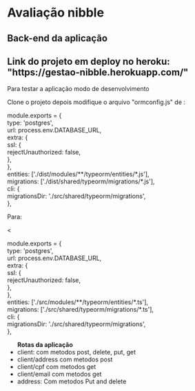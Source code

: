 <h1>Avaliação nibble</h1>
<h2>Back-end da aplicação </h2>
 <h2>Link do projeto em deploy no heroku: "https://gestao-nibble.herokuapp.com/" </h2>
 
 
<p>Para testar a aplicação modo de desenvolvimento </p>
<p>Clone o projeto  depois modifique o arquivo "ormconfig.js" de :</p>

<p>
    module.exports = { <br>
    type: 'postgres', <br>
    url: process.env.DATABASE_URL, <br>
    extra: {<br>
    ssl: {<br>
    rejectUnauthorized: false,<br>
    },<br>
    },<br>
    entities: ['./dist/modules/**/typeorm/entities/*.js'],<br>
    migrations: ['./dist/shared/typeorm/migrations/*.js'],<br>
    cli: {<br>
    migrationsDir: './src/shared/typeorm/migrations',<br>
    },<br>
</p>
<p>Para:</p><
<p>
    module.exports = {<br>
    type: 'postgres',<br>
    url: process.env.DATABASE_URL,<br>
    extra: {<br>
    ssl: {<br>
    rejectUnauthorized: false,<br>
    },<br>
    },<br>
    entities: ['./src/modules/**/typeorm/entities/*.ts'],<br>
    migrations: ['./src/shared/typeorm/migrations/*.ts'],<br>
    cli: {<br>
    migrationsDir: './src/shared/typeorm/migrations',<br>
    },<br>
</p>

<ul>
  <strong>Rotas da aplicação</strong>
  <li>
  client: com metodos post, delete, put, get
  </li>
  <li>
  client/address com metodos post
  </li>
   <li>
  client/cpf com metodos get
  </li>
  <li>
  client/email com metodos get
  </li>
   <li>
  address: Com metodos Put and delete
  </li>
</ul>
